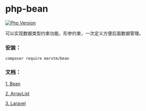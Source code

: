 # php-bean

[![Php Version](https://img.shields.io/badge/php-%3E=7.2-brightgreen.svg?maxAge=2592000)](https://secure.php.net/)

可以实现数据类型约束功能，形参约束，一次定义方便后面数据管理。

### 安装：

```
composer require marstm/bean
```

### 文档：

[1. Bean](/docs/Bean.md)

[2. ArrayList](/docs/ArrayList.md)


[3. Laravel](/docs/Laravel.md)

